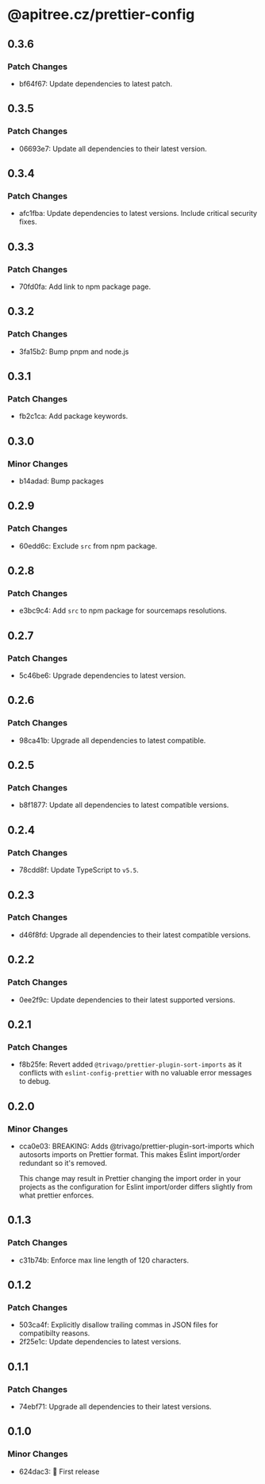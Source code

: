 # @apitree.cz/prettier-config

## 0.3.6

### Patch Changes

- bf64f67: Update dependencies to latest patch.

## 0.3.5

### Patch Changes

- 06693e7: Update all dependencies to their latest version.

## 0.3.4

### Patch Changes

- afc1fba: Update dependencies to latest versions. Include critical security fixes.

## 0.3.3

### Patch Changes

- 70fd0fa: Add link to npm package page.

## 0.3.2

### Patch Changes

- 3fa15b2: Bump pnpm and node.js

## 0.3.1

### Patch Changes

- fb2c1ca: Add package keywords.

## 0.3.0

### Minor Changes

- b14adad: Bump packages

## 0.2.9

### Patch Changes

- 60edd6c: Exclude `src` from npm package.

## 0.2.8

### Patch Changes

- e3bc9c4: Add `src` to npm package for sourcemaps resolutions.

## 0.2.7

### Patch Changes

- 5c46be6: Upgrade dependencies to latest version.

## 0.2.6

### Patch Changes

- 98ca41b: Upgrade all dependencies to latest compatible.

## 0.2.5

### Patch Changes

- b8f1877: Update all dependencies to latest compatible versions.

## 0.2.4

### Patch Changes

- 78cdd8f: Update TypeScript to `v5.5`.

## 0.2.3

### Patch Changes

- d46f8fd: Upgrade all dependencies to their latest compatible versions.

## 0.2.2

### Patch Changes

- 0ee2f9c: Update dependencies to their latest supported versions.

## 0.2.1

### Patch Changes

- f8b25fe: Revert added `@trivago/prettier-plugin-sort-imports` as it conflicts with `eslint-config-prettier` with no valuable error messages to debug.

## 0.2.0

### Minor Changes

- cca0e03: BREAKING: Adds @trivago/prettier-plugin-sort-imports which autosorts imports on Prettier format. This makes Eslint import/order redundant so it's removed.

  This change may result in Prettier changing the import order in your projects as the configuration for Eslint import/order differs slightly from what prettier enforces.

## 0.1.3

### Patch Changes

- c31b74b: Enforce max line length of 120 characters.

## 0.1.2

### Patch Changes

- 503ca4f: Explicitly disallow trailing commas in JSON files for compatibilty reasons.
- 2f25e1c: Update dependencies to latest versions.

## 0.1.1

### Patch Changes

- 74ebf71: Upgrade all dependencies to their latest versions.

## 0.1.0

### Minor Changes

- 624dac3: 🎉 First release
